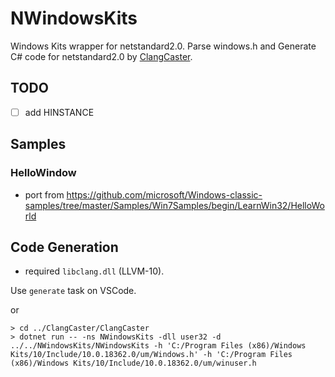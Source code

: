# NWindowsKits

Windows Kits wrapper for netstandard2.0.
Parse windows.h and Generate C# code for netstandard2.0 by [ClangCaster](https://github.com/ousttrue/ClangCaster).

## TODO

* [ ] add HINSTANCE

## Samples

### HelloWindow

* port from https://github.com/microsoft/Windows-classic-samples/tree/master/Samples/Win7Samples/begin/LearnWin32/HelloWorld

## Code Generation

* required `libclang.dll` (LLVM-10).

Use `generate` task on VSCode.

or

```
> cd ../ClangCaster/ClangCaster
> dotnet run -- -ns NWindowsKits -dll user32 -d ../../NWindowsKits/NWindowsKits -h 'C:/Program Files (x86)/Windows Kits/10/Include/10.0.18362.0/um/Windows.h' -h 'C:/Program Files (x86)/Windows Kits/10/Include/10.0.18362.0/um/winuser.h
```

